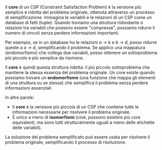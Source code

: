 Il **core** di un CSP (Constraint Satisfaction Problem) è la versione più semplice e ridotta del problema originale, ottenuta attraverso un processo di semplificazione. 
Immagina le variabili e le relazioni di un CSP come un database di fatti (tuple). Quando troviamo una struttura ridondante o relazioni tra variabili che possono essere "compresse", possiamo ridurre il numero di vincoli senza perdere informazioni importanti.

Per esempio, se in un database ho le relazioni *a -> b* e *b -> d*, posso ridurre queste a *a -> d*, semplificando il problema. Se applico una mappatura (endomorfismo) che collega due variabili, posso ottenere un sottoproblema più piccolo e più semplice da risolvere.

Il **core** è quindi questa struttura ridotta: il più piccolo sottoproblema che mantiene la stessa essenza del problema originale. Un core esiste quando possiamo trovare un **endomorfismo** (una funzione che mappa gli elementi di una struttura su se stessa) che semplifica il problema senza perdere informazioni essenziali

In altre parole:
- Il **core** è la versione più piccola di un CSP che contiene tutte le informazioni necessarie per risolvere il problema originale.
- È unico a meno di **isomorfismi** (cioè, possono esistere più core equivalenti, ma sono tutti strutturalmente uguali a meno delle etichette delle variabili). 

La soluzione del problema semplificato può essere usata per risolvere il problema originale, semplificando il processo di risoluzione.